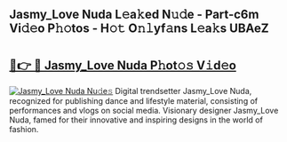 ## Jasmy_Love Nuda L𝚎a𝚔ed N𝚞𝚍e - Part-c6m Vi𝚍𝚎o P𝚑𝚘tos - H𝚘𝚝 O𝚗𝚕yf𝚊ns L𝚎a𝚔s UBAeZ

# <h2><a href="http://kfckuc.oniu.top/?m=Jasmy_Love+Nuda">🔗👉 🔴 Jasmy_Love Nuda P𝚑ot𝚘𝚜 V𝚒d𝚎o</a></h2>

[![Jasmy_Love Nuda Nu𝚍e𝚜](https://i.imgur.com/0qMVB7G.gif)](http://kfckuc.oniu.top/?m=Jasmy_Love+Nuda)
Digital trendsetter Jasmy_Love Nuda, recognized for publishing dance and lifestyle material, consisting of performances and vlogs on social media. Visionary designer Jasmy_Love Nuda, famed for their innovative and inspiring designs in the world of fashion.  
